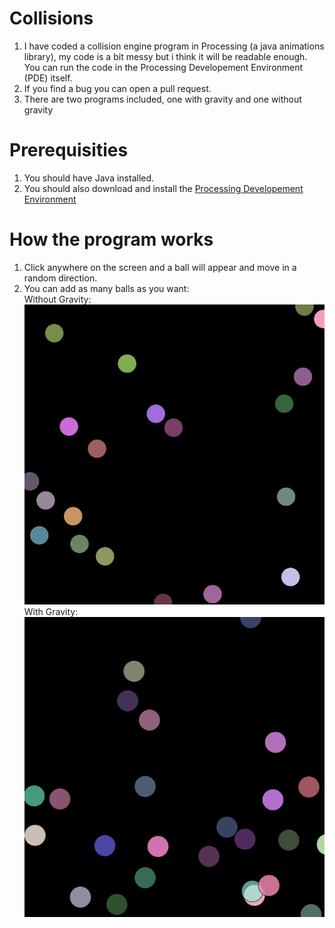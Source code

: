 # Collisions
1. I have coded a collision engine program in Processing (a java animations library), my code is a bit messy but i think it will be readable enough. You can run the code in the Processing Developement Environment (PDE) itself.  
2. If you find a bug you can open a pull request.
3. There are two programs included, one with gravity and one without gravity

# Prerequisities
1. You should have Java installed.
2. You should also download and install the [Processing Developement Environment](https://processing.org/)

# How the program works

1. Click anywhere on the screen and a ball will appear and move in a random direction.
2. You can add as many balls as you want:  
Without Gravity:  
![w/o gravity](https://github.com/Divy1211/Collisions/blob/master/collision_objects/Pic.gif)  
With Gravity:  
![w/o gravity](https://github.com/Divy1211/Collisions/blob/master/gravity_collisions/pic.gif)
